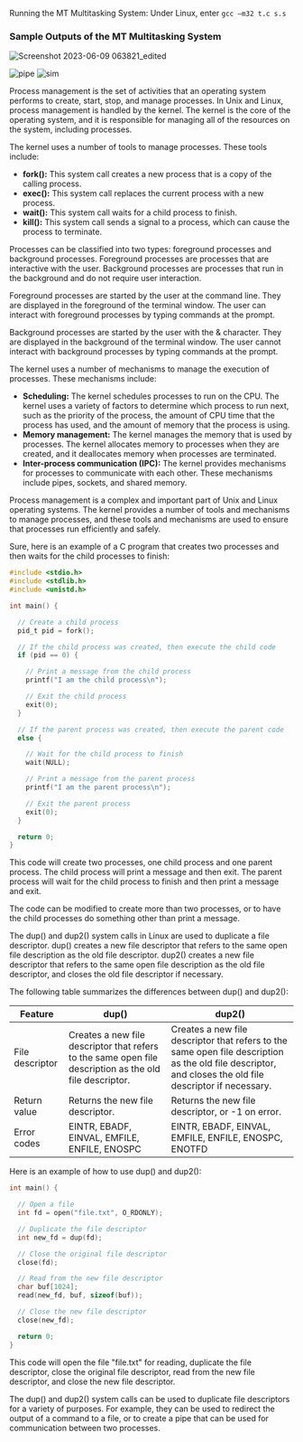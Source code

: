 Running the MT Multitasking System: Under Linux, enter
                                      `gcc –m32 t.c s.s`
                                      
 ### Sample Outputs of the MT Multitasking System
![Screenshot 2023-06-09 063821_edited](https://github.com/gamalahmed3265/Operating-Systems/assets/75225936/a9abfeb5-aa9c-42d9-9933-0791a8c3b6bd)



![pipe](https://github.com/gamalahmed3265/Operating-Systems/assets/75225936/16fdee62-b67c-4afa-b7fe-d4cddfc6a880)
![sim](https://github.com/gamalahmed3265/Operating-Systems/assets/75225936/7a3b76d9-5637-4db1-a77b-ef9dae75f55c)










Process management is the set of activities that an operating system performs to create, start, stop, and manage processes. In Unix and Linux, process management is handled by the kernel. The kernel is the core of the operating system, and it is responsible for managing all of the resources on the system, including processes.

The kernel uses a number of tools to manage processes. These tools include:

* **fork():** This system call creates a new process that is a copy of the calling process.
* **exec():** This system call replaces the current process with a new process.
* **wait():** This system call waits for a child process to finish.
* **kill():** This system call sends a signal to a process, which can cause the process to terminate.

Processes can be classified into two types: foreground processes and background processes. Foreground processes are processes that are interactive with the user. Background processes are processes that run in the background and do not require user interaction.

Foreground processes are started by the user at the command line. They are displayed in the foreground of the terminal window. The user can interact with foreground processes by typing commands at the prompt.

Background processes are started by the user with the & character. They are displayed in the background of the terminal window. The user cannot interact with background processes by typing commands at the prompt.

The kernel uses a number of mechanisms to manage the execution of processes. These mechanisms include:

* **Scheduling:** The kernel schedules processes to run on the CPU. The kernel uses a variety of factors to determine which process to run next, such as the priority of the process, the amount of CPU time that the process has used, and the amount of memory that the process is using.
* **Memory management:** The kernel manages the memory that is used by processes. The kernel allocates memory to processes when they are created, and it deallocates memory when processes are terminated.
* **Inter-process communication (IPC):** The kernel provides mechanisms for processes to communicate with each other. These mechanisms include pipes, sockets, and shared memory.

Process management is a complex and important part of Unix and Linux operating systems. The kernel provides a number of tools and mechanisms to manage processes, and these tools and mechanisms are used to ensure that processes run efficiently and safely.




Sure, here is an example of a C program that creates two processes and then waits for the child processes to finish:

```c
#include <stdio.h>
#include <stdlib.h>
#include <unistd.h>

int main() {

  // Create a child process
  pid_t pid = fork();

  // If the child process was created, then execute the child code
  if (pid == 0) {

    // Print a message from the child process
    printf("I am the child process\n");

    // Exit the child process
    exit(0);
  }

  // If the parent process was created, then execute the parent code
  else {

    // Wait for the child process to finish
    wait(NULL);

    // Print a message from the parent process
    printf("I am the parent process\n");

    // Exit the parent process
    exit(0);
  }

  return 0;
}
```

This code will create two processes, one child process and one parent process. The child process will print a message and then exit. The parent process will wait for the child process to finish and then print a message and exit.

The code can be modified to create more than two processes, or to have the child processes do something other than print a message.



The dup() and dup2() system calls in Linux are used to duplicate a file descriptor. dup() creates a new file descriptor that refers to the same open file description as the old file descriptor. dup2() creates a new file descriptor that refers to the same open file description as the old file descriptor, and closes the old file descriptor if necessary.

The following table summarizes the differences between dup() and dup2():

| Feature | dup() | dup2() |
|---|---|---|
| File descriptor | Creates a new file descriptor that refers to the same open file description as the old file descriptor. | Creates a new file descriptor that refers to the same open file description as the old file descriptor, and closes the old file descriptor if necessary. |
| Return value | Returns the new file descriptor. | Returns the new file descriptor, or -1 on error. |
| Error codes | EINTR, EBADF, EINVAL, EMFILE, ENFILE, ENOSPC | EINTR, EBADF, EINVAL, EMFILE, ENFILE, ENOSPC, ENOTFD |

Here is an example of how to use dup() and dup2():

```c
int main() {

  // Open a file
  int fd = open("file.txt", O_RDONLY);

  // Duplicate the file descriptor
  int new_fd = dup(fd);

  // Close the original file descriptor
  close(fd);

  // Read from the new file descriptor
  char buf[1024];
  read(new_fd, buf, sizeof(buf));

  // Close the new file descriptor
  close(new_fd);

  return 0;
}
```

This code will open the file "file.txt" for reading, duplicate the file descriptor, close the original file descriptor, read from the new file descriptor, and close the new file descriptor.

The dup() and dup2() system calls can be used to duplicate file descriptors for a variety of purposes. For example, they can be used to redirect the output of a command to a file, or to create a pipe that can be used for communication between two processes.
